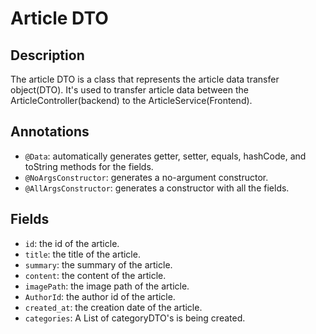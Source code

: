 # Article DTO

## Description

The article DTO is a class that represents the article data transfer object(DTO).
It's used to transfer article data between the ArticleController(backend) to the ArticleService(Frontend).

## Annotations
- `@Data`: automatically generates getter, setter, equals, hashCode, and toString methods for the fields.
- `@NoArgsConstructor`: generates a no-argument constructor.
- `@AllArgsConstructor`: generates a constructor with all the fields.

## Fields 

- `id`: the id of the article.
- `title`: the title of the article.
- `summary`: the summary of the article.
- `content`: the content of the article.
- `imagePath`: the image path of the article.
- `AuthorId`: the author id of the article.
- `created_at`: the creation date of the article.
- `categories`: A List of categoryDTO's is being created.